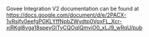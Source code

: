 Govee Integration V2 documentation can be found at 
https://docs.google.com/document/d/e/2PACX-1vRsjfv0eefgPGKLYffNpbZWydtp0VqxFL_Xcr-xjRKgl8vga18speyGITyCQOqlQmyiO0_xLJ9_wRqU/pub
